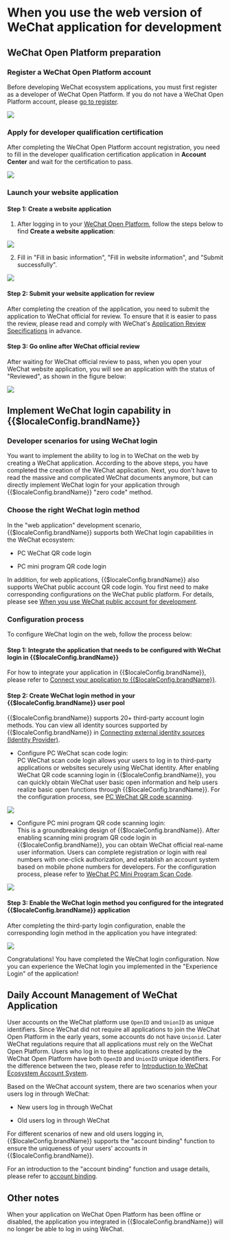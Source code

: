 # When you use the web version of WeChat application for development

<LastUpdated/>

## WeChat Open Platform preparation

### Register a WeChat Open Platform account

Before developing WeChat ecosystem applications, you must first register as a developer of WeChat Open Platform. If you do not have a WeChat Open Platform account, please [go to register](https://open.weixin.qq.com/wxaopen/regist/index).

<img src="./images/wechat-dev-platform-register.png" style="display:block;margin: 0 auto;"/>

### Apply for developer qualification certification

After completing the WeChat Open Platform account registration, you need to fill in the developer qualification certification application in **Account Center** and wait for the certification to pass.

<img src="./images/apply-for-dev-certification.png" style="display:block;margin: 0 auto;"/>

### Launch your website application
  
#### Step 1: Create a website application

1. After logging in to your [WeChat Open Platform](https://open.weixin.qq.com/), follow the steps below to find **Create a website application**:

<img src="./images/create-web-app.png" style="display:block;margin: 0 auto;"/>

2. Fill in "Fill in basic information", "Fill in website information", and "Submit successfully".

<img src="./images/fill-web-app-info.png" style="display:block;margin: 0 auto;"/>

#### Step 2: Submit your website application for review

After completing the creation of the application, you need to submit the application to WeChat official for review. To ensure that it is easier to pass the review, please read and comply with WeChat's [Application Review Specifications](https://developers.weixin.qq.com/doc/oplatform/Website_App/operation.html) in advance.

#### Step 3: Go online after WeChat official review

After waiting for WeChat official review to pass, when you open your WeChat website application, you will see an application with the status of "Reviewed", as shown in the figure below:

<img src="./images/web-app-approved.png" style="display:block;margin: 0 auto;"/>

## Implement WeChat login capability in {{$localeConfig.brandName}}

### Developer scenarios for using WeChat login

You want to implement the ability to log in to WeChat on the web by creating a WeChat application. According to the above steps, you have completed the creation of the WeChat application. Next, you don't have to read the massive and complicated WeChat documents anymore, but can directly implement WeChat login for your application through {{$localeConfig.brandName}} "zero code" method.

### Choose the right WeChat login method

In the "web application" development scenario, {{$localeConfig.brandName}} supports both WeChat login capabilities in the WeChat ecosystem:

* PC WeChat QR code login

* PC mini program QR code login

In addition, for web applications, {{$localeConfig.brandName}} also supports WeChat public account QR code login. You first need to make corresponding configurations on the WeChat public platform. For details, please see [When you use WeChat public account for development](/guides/wechat-ecosystem/wechat-public-account-app.md).

### Configuration process

To configure WeChat login on the web, follow the process below:

#### Step 1: Integrate the application that needs to be configured with WeChat login in {{$localeConfig.brandName}}

For how to integrate your application in {{$localeConfig.brandName}}, please refer to [Connect your application to {{$localeConfig.brandName}}](/guides/app-new/create-app/README.md).

#### Step 2: Create WeChat login method in your {{$localeConfig.brandName}} user pool

{{$localeConfig.brandName}} supports 20+ third-party account login methods. You can view all identity sources supported by {{$localeConfig.brandName}} in [Connecting external identity sources (Identity Provider)](/guides/connections/README.md).

* Configure PC WeChat scan code login:</br>PC WeChat scan code login allows your users to log in to third-party applications or websites securely using WeChat identity. After enabling WeChat QR code scanning login in {{$localeConfig.brandName}}, you can quickly obtain WeChat user basic open information and help users realize basic open functions through {{$localeConfig.brandName}}. For the configuration process, see [PC WeChat QR code scanning](/guides/connections/social/wechat-pc/README.md).

<img src="./images/pc-wechat-scan.png" style="display:block;margin: 0 auto;"/>

* Configure PC mini program QR code scanning login:</br>This is a groundbreaking design of {{$localeConfig.brandName}}. After enabling scanning mini program QR code login in {{$localeConfig.brandName}}, you can obtain WeChat official real-name user information. Users can complete registration or login with real numbers with one-click authorization, and establish an account system based on mobile phone numbers for developers. For the configuration process, please refer to [WeChat PC Mini Program Scan Code](/guides/connections/social/wechat-miniprogram-qrconnect/README.md).

<img src="./images/wechat-pc-miniprogram-login-config.png" style="display:block;margin: 0 auto;"/>

#### Step 3: Enable the WeChat login method you configured for the integrated {{$localeConfig.brandName}} application

After completing the third-party login configuration, enable the corresponding login method in the application you have integrated:

<img src="./images/enable-wechat-pc-app-login.png" style="display:block;margin: 0 auto;"/>

Congratulations! You have completed the WeChat login configuration. Now you can experience the WeChat login you implemented in the "Experience Login" of the application!

## Daily Account Management of WeChat Application

User accounts on the WeChat platform use `OpenID` and `UnionID` as unique identifiers. Since WeChat did not require all applications to join the WeChat Open Platform in the early years, some accounts do not have `Unionid`. Later WeChat regulations require that all applications must rely on the WeChat Open Platform. Users who log in to these applications created by the WeChat Open Platform have both `OpenID` and `UnionID` unique identifiers. For the difference between the two, please refer to [Introduction to WeChat Ecosystem Account System](/guides/wechat-ecosystem/#localeconfig-brandname-微信生态账号系统).

Based on the WeChat account system, there are two scenarios when your users log in through WeChat:

* New users log in through WeChat

* Old users log in through WeChat

For different scenarios of new and old users logging in, {{$localeConfig.brandName}} supports the "account binding" function to ensure the uniqueness of your users' accounts in {{$localeConfig.brandName}}.

For an introduction to the "account binding" function and usage details, please refer to [account binding](/guides/connections/account-binding.md).

## Other notes

When your application on WeChat Open Platform has been offline or disabled, the application you integrated in {{$localeConfig.brandName}} will no longer be able to log in using WeChat.